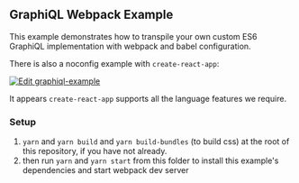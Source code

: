 ## GraphiQL Webpack Example

This example demonstrates how to transpile your own custom ES6 GraphiQL implementation with webpack and babel configuration.

There is also a noconfig example with `create-react-app`:

[![Edit graphiql-example](https://codesandbox.io/static/img/play-codesandbox.svg)](https://codesandbox.io/s/graphiql-example-nhzvc)

It appears `create-react-app` supports all the language features we require.

### Setup

1. `yarn` and `yarn build` and `yarn build-bundles` (to build css) at the root of this repository, if you have not already.
1. then run `yarn` and `yarn start` from this folder to install this example's dependencies and start webpack dev server
